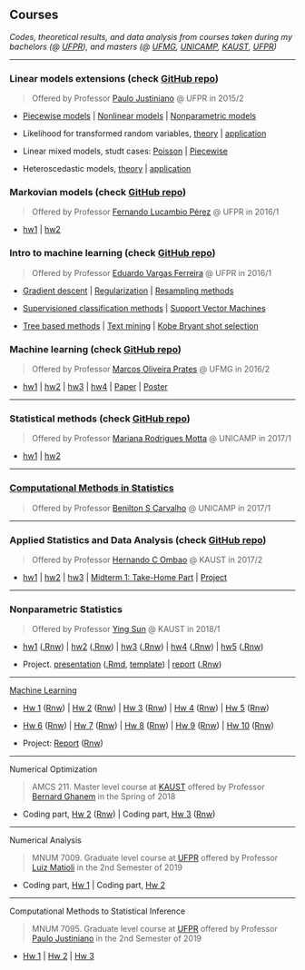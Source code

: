 ## Courses

*Codes, theoretical results, and data analysis from courses taken during
my bachelors (@ [UFPR](http://www.est.ufpr.br/index.html)), and masters
(@ [UFMG](http://www.est.ufmg.br/portal/),
[UNICAMP](https://www.ime.unicamp.br/pos-graduacao/estatistica),
[KAUST](https://cemse.kaust.edu.sa/stat),
[UFPR](http://www.prppg.ufpr.br/ppgmne/))*

***

### Linear models extensions (check [GitHub repo](https://github.com/henriquelaureano/lme15))

> Offered by Professor
> [Paulo Justiniano](https://bit.ly/3hurNG3)
> @ UFPR in 2015/2

+ [Piecewise models](lme15/piecewise.html) |
  [Nonlinear models](lme15/nls.html) |
  [Nonparametric models](lme15/nonparametric.html)

+ Likelihood for transformed random variables,
  [theory](lme15/likelihood/theory.html) |
  [application](lme15/likelihood/application.html)

+ Linear mixed models, studt cases: 
  [Poisson](lme15/lmm/poisson.html) |
  [Piecewise](lme15/lmm/piecewise.html)

+ Heteroscedastic models,
  [theory](lme15/hetero/theory.html) |
  [application](lme15/hetero/application.html)


### Markovian models (check [GitHub repo](https://github.com/henriquelaureano/markov16))

> Offered by Professor
> [Fernando Lucambio Pérez](https://docs.ufpr.br/~lucambio/)
> @ UFPR in 2016/1

+ [hw1](markov16/hw1.pdf) |
  [hw2](markov16/hw2.pdf)

### Intro to machine learning (check [GitHub repo](https://github.com/henriquelaureano/intro2ml))

> Offered by Professor
> [Eduardo Vargas Ferreira](https://eduardoleg.github.io/)
> @ UFPR in 2016/1

+ [Gradient descent](intro2ml/grad-desc/) |
  [Regularization](intro2ml/regularization.html) |
  [Resampling methods](intro2ml/resampling.html)

+ [Supervisioned classification methods](intro2ml/supervisioned.html) |
  [Support Vector Machines](intro2ml/svm.html)
  
+ [Tree based methods](intro2ml/tree.html) |
  [Text mining](intro2ml/textmining.html) |
  [Kobe Bryant shot selection](intro2ml/kobe.html)

### Machine learning (check [GitHub repo](https://github.com/henriquelaureano/ml-ufmg))

> Offered by Professor
> [Marcos Oliveira Prates](http://www.est.ufmg.br/~marcosop/)
> @ UFMG in 2016/2

+ [hw1](ml-ufmg/hw1.pdf) |
  [hw2](ml-ufmg/hw2.pdf) |
  [hw3](ml-ufmg/hw3.pdf) |
  [hw4](ml-ufmg/hw4.pdf) |
  [Paper](ml-ufmg/paper.pdf) |
  [Poster](ml-ufmg/poster.pdf)

***

### Statistical methods (check [GitHub repo](https://github.com/henriquelaureano/statmethods))

> Offered by Professor
> [Mariana Rodrigues Motta](https://www.ime.unicamp.br/~marianar/)
> @ UNICAMP in 2017/1

+ [hw1](statmethods/hw1.pdf) |
  [hw2](statmethods/hw2.pdf)

***

### [Computational Methods in Statistics](cms/)

> Offered by Professor
> [Benilton S Carvalho](https://bit.ly/2McXGaC)
> @ UNICAMP in 2017/1

***

### Applied Statistics and Data Analysis (check [GitHub repo](https://github.com/henriquelaureano/ASDA))

> Offered by Professor
> [Hernando C Ombao](https://www.kaust.edu.sa/en/study/faculty/hernando-ombao)
> @ KAUST in 2017/2

+ [hw1](ASDA/hw1.pdf) |
  [hw2](ASDA/hw2.pdf) |
  [hw3](ASDA/hw3.pdf) |
  [Midterm 1: Take-Home Part](ASDA/md1-thp.pdf) |
  [Project](ASDA/project.pdf)

***

### Nonparametric Statistics

> Offered by Professor
> [Ying Sun](https://www.kaust.edu.sa/en/study/faculty/ying-sun)
> @ KAUST in 2018/1

+ [hw1](nonparametric/hw1.pdf) ([.Rnw](nonparametric/hw1.Rnw)) |
  [hw2](nonparametric/hw2.pdf) ([.Rnw](nonparametric/hw2.Rnw)) |
  [hw3](nonparametric/hw3.pdf) ([.Rnw](nonparametric/hw3.Rnw)) |
  [hw4](nonparametric/hw4.pdf) ([.Rnw](nonparametric/hw4.Rnw)) |
  [hw5](nonparametric/hw5.pdf) ([.Rnw](nonparametric/hw5.Rnw))

+ Project.
  [presentation](nonparametric/project_slides.pdf)
  ([.Rmd](nonparametric/project_slides.Rmd),
  [template](nonparametric/slides_template.tex)) |
  [report](nonparametric/project_report.pdf)
  ([.Rnw](nonparametric/project_report.Rnw))

***

[Machine Learning](https://sites.google.com/site/kaust229machinelearning/)

+ [Hw 1](ml-kaust/hw1.pdf) ([Rnw](ml-kaust/hw1.Rnw)) |
  [Hw 2](ml-kaust/hw2.pdf) ([Rnw](ml-kaust/hw2.Rnw)) |
  [Hw 3](ml-kaust/hw3.pdf) ([Rnw](ml-kaust/hw3.Rnw)) |
  [Hw 4](ml-kaust/hw4.pdf) ([Rnw](ml-kaust/hw4.Rnw)) |
  [Hw 5](ml-kaust/hw5.pdf) ([Rnw](ml-kaust/hw5.Rnw))

+ [Hw 6](ml-kaust/hw6.pdf) ([Rnw](ml-kaust/hw6.Rnw)) |
  [Hw 7](ml-kaust/hw7.pdf) ([Rnw](ml-kaust/hw7.Rnw)) |
  [Hw 8](ml-kaust/hw8.pdf) ([Rnw](ml-kaust/hw8.Rnw)) |
  [Hw 9](ml-kaust/hw9.pdf) ([Rnw](ml-kaust/hw9.Rnw)) |
  [Hw 10](ml-kaust/hw10.pdf) ([Rnw](ml-kaust/hw10.Rnw))

+ Project:
  [Report](ml-kaust/project_report.pdf)
  ([Rnw](ml-kaust/project_report.Rnw))

***

Numerical Optimization

> AMCS 211. Master level course at [KAUST](https://www.kaust.edu.sa/en)
> offered by Professor [Bernard Ghanem](http://www.bernardghanem.com/)
> in the Spring of 2018

+ Coding part, [Hw 2](num_optim/hw2.pdf) ([Rnw](num_optim/hw2.Rnw)) |
  Coding part, [Hw 3](num_optim/hw3.pdf) ([Rnw](num_optim/hw3.Rnw))

***

Numerical Analysis

> MNUM 7009. Graduate level course at [UFPR](https://www.ufpr.br)
> offered by Professor [Luiz Matioli](https://docs.ufpr.br/~matioli/)
> in the 2nd Semester of 2019

+ Coding part, [Hw 1](numerical_analysis/list_1.pdf) |
  Coding part, [Hw 2](numerical_analysis/list_2.pdf)

***

Computational Methods to Statistical Inference

> MNUM 7095. Graduate level course at [UFPR](https://www.ufpr.br)
> offered by Professor [Paulo Justiniano](http://leg.ufpr.br/~paulojus/)
> in the 2nd Semester of 2019</h5>

+ [Hw 1](mcie/list_1.pdf) |
  [Hw 2](mcie/list_2.pdf) |
  [Hw 3](mcie/list_3.pdf)

